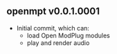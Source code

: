 openmpt v0.0.1.0001
-------------

  * Initial commit, which can:
    * load Open ModPlug modules
    * play and render audio